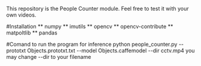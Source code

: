 This repository is the People Counter module. Feel free to test it with your own videos. 

#Installation
** numpy
** imutils
** opencv
** opencv-contribute
** matpoltlib
** pandas

#Comand to run the program for inference
python people_counter.py --prototxt Objects.prototxt.txt --model Objects.caffemodel --dir cctv.mp4
you may change --dir to your filename 
